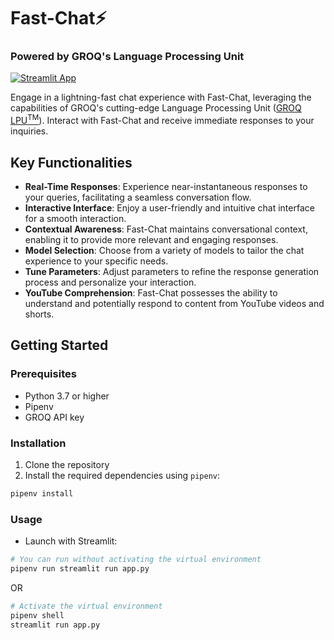 # Fast-Chat⚡

### Powered by GROQ's Language Processing Unit

[![Streamlit App](https://static.streamlit.io/badges/streamlit_badge_black_white.svg)](https://fast-chat.streamlit.app/)

Engage in a lightning-fast chat experience with Fast-Chat, leveraging the capabilities of GROQ's cutting-edge Language Processing Unit ([GROQ LPU<sup>TM</sup>](https://wow.groq.com/why-groq/)). Interact with Fast-Chat and receive immediate responses to your inquiries.

## Key Functionalities

- **Real-Time Responses**: Experience near-instantaneous responses to your queries, facilitating a seamless conversation flow.
- **Interactive Interface**: Enjoy a user-friendly and intuitive chat interface for a smooth interaction.
- **Contextual Awareness**: Fast-Chat maintains conversational context, enabling it to provide more relevant and engaging responses.
- **Model Selection**: Choose from a variety of models to tailor the chat experience to your specific needs.
- **Tune Parameters**: Adjust parameters to refine the response generation process and personalize your interaction.
- **YouTube Comprehension**: Fast-Chat possesses the ability to understand and potentially respond to content from YouTube videos and shorts.

## Getting Started

### Prerequisites

- Python 3.7 or higher
- Pipenv
- GROQ API key

### Installation

1. Clone the repository
2. Install the required dependencies using `pipenv`:

```sh
pipenv install
```

### Usage

- Launch with Streamlit:

```sh
# You can run without activating the virtual environment
pipenv run streamlit run app.py
```

OR

```sh
# Activate the virtual environment
pipenv shell
streamlit run app.py
```
